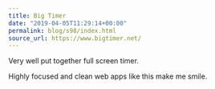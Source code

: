 ```yaml
---
title: Big Timer
date: "2019-04-05T11:29:14+00:00"
permalink: blog/s98/index.html
source_url: https://www.bigtimer.net/
---
```


Very well put together full screen timer.

Highly focused and clean web apps like this make me smile.
